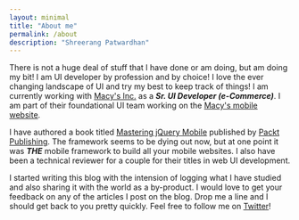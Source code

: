 ```yaml
---
layout: minimal
title: "About me"
permalink: /about
description: "Shreerang Patwardhan"
---
```


There is not a huge deal of stuff that I have done or am doing, but am doing my bit! I am UI developer by profession and by choice! I love the ever changing landscape of UI and try my best to keep track of things! I am currently working with [Macy's Inc.](https://www.macys.com) as a ***Sr. UI Developer (e-Commerce)***. I am part of their foundational UI team working on the [Macy's mobile website](https://m.macys.com).

I have authored a book titled [Mastering jQuery Mobile](http://a.co/eY5mY7I) published by [Packt Publishing](https://www.packtpub.com/). The framework seems to be dying out now, but at one point it was ***THE*** mobile framework to build all your mobile websites. I also have been a technical reviewer for a couple for their titles in web UI development.

I started writing this blog with the intension of logging what I have studied and also sharing it with the world as a by-product. I would love to get your feedback on any of the articles I post on the blog. Drop me a line and I should get back to you pretty quickly. Feel free to follow me on [Twitter](https://twitter.com/shreerangp)!
